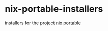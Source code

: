 # nix-portable-installers
installers for the project [nix portable](https://github.com/DavHau/nix-portable)
